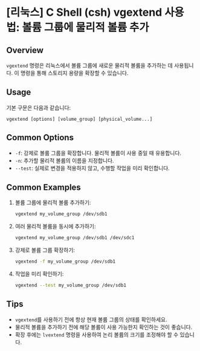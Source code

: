 # [리눅스] C Shell (csh) vgextend 사용법: 볼륨 그룹에 물리적 볼륨 추가

## Overview
`vgextend` 명령은 리눅스에서 볼륨 그룹에 새로운 물리적 볼륨을 추가하는 데 사용됩니다. 이 명령을 통해 스토리지 용량을 확장할 수 있습니다.

## Usage
기본 구문은 다음과 같습니다:
```
vgextend [options] [volume_group] [physical_volume...]
```

## Common Options
- `-f`: 강제로 볼륨 그룹을 확장합니다. 물리적 볼륨이 사용 중일 때 유용합니다.
- `-n`: 추가할 물리적 볼륨의 이름을 지정합니다.
- `--test`: 실제로 변경을 적용하지 않고, 수행할 작업을 미리 확인합니다.

## Common Examples
1. 볼륨 그룹에 물리적 볼륨 추가하기:
   ```bash
   vgextend my_volume_group /dev/sdb1
   ```

2. 여러 물리적 볼륨을 동시에 추가하기:
   ```bash
   vgextend my_volume_group /dev/sdb1 /dev/sdc1
   ```

3. 강제로 볼륨 그룹 확장하기:
   ```bash
   vgextend -f my_volume_group /dev/sdb1
   ```

4. 작업을 미리 확인하기:
   ```bash
   vgextend --test my_volume_group /dev/sdb1
   ```

## Tips
- `vgextend`를 사용하기 전에 항상 현재 볼륨 그룹의 상태를 확인하세요.
- 물리적 볼륨을 추가하기 전에 해당 볼륨이 사용 가능한지 확인하는 것이 좋습니다.
- 확장 후에는 `lvextend` 명령을 사용하여 논리 볼륨의 크기를 조정해야 할 수 있습니다.